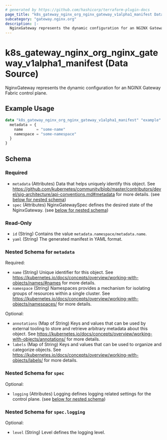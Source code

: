```yaml
---
# generated by https://github.com/hashicorp/terraform-plugin-docs
page_title: "k8s_gateway_nginx_org_nginx_gateway_v1alpha1_manifest Data Source - terraform-provider-k8s"
subcategory: "gateway.nginx.org"
description: |-
  NginxGateway represents the dynamic configuration for an NGINX Gateway Fabric control plane.
---
```


# k8s_gateway_nginx_org_nginx_gateway_v1alpha1_manifest (Data Source)

NginxGateway represents the dynamic configuration for an NGINX Gateway Fabric control plane.

## Example Usage

```terraform
data "k8s_gateway_nginx_org_nginx_gateway_v1alpha1_manifest" "example" {
  metadata = {
    name      = "some-name"
    namespace = "some-namespace"
  }
}
```

<!-- schema generated by tfplugindocs -->
## Schema

### Required

- `metadata` (Attributes) Data that helps uniquely identify this object. See https://github.com/kubernetes/community/blob/master/contributors/devel/sig-architecture/api-conventions.md#metadata for more details. (see [below for nested schema](#nestedatt--metadata))
- `spec` (Attributes) NginxGatewaySpec defines the desired state of the NginxGateway. (see [below for nested schema](#nestedatt--spec))

### Read-Only

- `id` (String) Contains the value `metadata.namespace/metadata.name`.
- `yaml` (String) The generated manifest in YAML format.

<a id="nestedatt--metadata"></a>
### Nested Schema for `metadata`

Required:

- `name` (String) Unique identifier for this object. See https://kubernetes.io/docs/concepts/overview/working-with-objects/names/#names for more details.
- `namespace` (String) Namespaces provides a mechanism for isolating groups of resources within a single cluster. See https://kubernetes.io/docs/concepts/overview/working-with-objects/namespaces/ for more details.

Optional:

- `annotations` (Map of String) Keys and values that can be used by external tooling to store and retrieve arbitrary metadata about this object. See https://kubernetes.io/docs/concepts/overview/working-with-objects/annotations/ for more details.
- `labels` (Map of String) Keys and values that can be used to organize and categorize objects. See https://kubernetes.io/docs/concepts/overview/working-with-objects/labels/ for more details.


<a id="nestedatt--spec"></a>
### Nested Schema for `spec`

Optional:

- `logging` (Attributes) Logging defines logging related settings for the control plane. (see [below for nested schema](#nestedatt--spec--logging))

<a id="nestedatt--spec--logging"></a>
### Nested Schema for `spec.logging`

Optional:

- `level` (String) Level defines the logging level.
